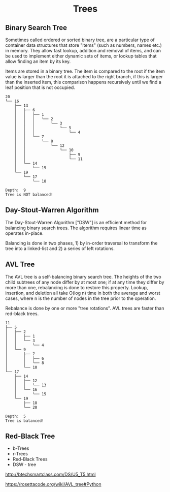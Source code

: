 <h1 align="center">
    Trees
</h1>

## Binary Search Tree

Sometimes called ordered or sorted binary tree, are a
particular type of container data structures that store
"items" (such as numbers, names etc.) in memory. They allow
fast lookup, addition and removal of items, and can be used
to implement either dynamic sets of items, or lookup tables
that allow finding an item by its key.

Items are stored in a binary tree. The item is compared to
the root if the item value is larger than the root it is
attached to the right branch, if this is larger than the
inserted item, this comparison happens recursively until we
find a leaf position that is not occupied.

```
20
└── 16
    ├── 13
    │   ├── 6
    │   │   ├── 1
    │   │   │   └── 2
    │   │   │       └── 3
    │   │   │           └── 5
    │   │   │               └── 4
    │   │   └── 7
    │   │       └── 8
    │   │           └── 12
    │   │               └── 10
    │   │                   ├── 9
    │   │                   └── 11
    │   └── 14
    │       └── 15
    └── 19
        └── 17
            └── 18

Depth:  9
Tree is NOT balanced!
```

## Day-Stout-Warren Algorithm

The Day-Stout-Warren Algorithm ["DSW"] is an efficient
method for balancing binary search trees. The algorithm
requires linear time as operates in-place.

Balancing is done in two phases, 1) by in-order traversal to
transform the tree into a linked-list and 2) a series of
left rotations.

## AVL Tree

The AVL tree is a self-balancing binary search tree. The
heights of the two child subtrees of any node differ by at
most one; if at any time they differ by more than one,
rebalancing is done to restore this property. Lookup,
insertion, and deletion all take O(log n) time in both the
average and worst cases, where n is the number of nodes in
the tree prior to the operation.

Rebalance is done by one or more "tree rotations". AVL trees
are faster than red-black trees.

```
11
├── 5
│   ├── 2
│   │   ├── 1
│   │   └── 3
│   │       └── 4
│   └── 9
│       ├── 7
│       │   ├── 6
│       │   └── 8
│       └── 10
└── 17
    ├── 14
    │   ├── 12
    │   │   └── 13
    │   └── 16
    │       └── 15
    └── 19
        ├── 18
        └── 20

Depth:  5
Tree is balanced!
```

## Red-Black Tree


- b-Trees
- r-Trees
- Red-Black Trees
- DSW - tree

http://btechsmartclass.com/DS/U5_T5.html

https://rosettacode.org/wiki/AVL_tree#Python

